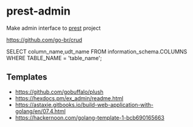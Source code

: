 # prest-admin
Make admin interface to [prest](https://github.com/prest) project

https://github.com/go-br/crud

SELECT
 column_name,udt_name
FROM
 information_schema.COLUMNS
WHERE
 TABLE_NAME = 'table_name';

 ## Templates
 - https://github.com/gobuffalo/plush
 - https://hexdocs.pm/ex_admin/readme.html
 - https://astaxie.gitbooks.io/build-web-application-with-golang/en/07.4.html
 - https://hackernoon.com/golang-template-1-bcb690165663
 